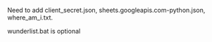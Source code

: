 Need to add client_secret.json, sheets.googleapis.com-python.json, where_am_i.txt.

wunderlist.bat is optional
